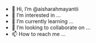 - 👋 Hi, I’m @aisharahmayantii
- 👀 I’m interested in ...
- 🌱 I’m currently learning ...
- 💞️ I’m looking to collaborate on ...
- 📫 How to reach me ...

<!---
aisharahmayantii/aisharahmayantii is a ✨ special ✨ repository because its `README.md` (this file) appears on your GitHub profile.
You can click the Preview link to take a look at your changes.
--->
